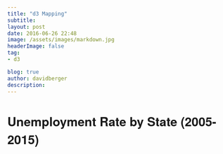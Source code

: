 ```yaml
---
title: "d3 Mapping"
subtitle:
layout: post
date: 2016-06-26 22:48
image: /assets/images/markdown.jpg
headerImage: false
tag:
- d3

blog: true
author: davidberger
description:    
---
```


<style>

  .axis {
  shape-rendering: crispEdges;
}

.x.axis line {
  stroke: #fff;
}
.axis text {
	font-family: sans-serif;
	font-size: 11px;
}

.x.axis .minor {
  stroke-opacity: .5;
}

.x.axis path {
  display: none;
}

.y.axis line,
.y.axis path {
  fill: none;
  stroke: #000;
}

</style>


<h1 style="font-family: 'Helvetica Neue'">Unemployment Rate by State (2005-2015)</h1>

<div class="d3Div" style="margin-left:-240px"></div>


<div id="slider" style="width:500px; margin-left:0px; margin-top:0px"></div>



<link rel="stylesheet" type="text/css" href="/d3.slider.css" media="screen" />
<script src="https://d3js.org/d3.v3.min.js"></script>
<script src="/d3.slider.js"></script>
 <script src="http://d3js.org/topojson.v1.min.js"></script>
 <script src="https://d3js.org/d3-axis.v1.min.js"></script>


<script type="text/javascript" >

d3.json("/state_unemployment.json", function(root) {

  var formatter = d3.format();
  var tickFormatter = function(d) {
    return d;
    }; 

  var slider = d3.slider().min(2005).max(2015).tickValues([2005,2006,2007,2008,2009,2010,2011,2012,2013,2014, 2015]).stepValues([2005,2006,2007,2008,2009,2010,2011,2012,2013,2014, 2015]).showRange(true).value(2008)
    .tickFormat(tickFormatter);
  
  d3.select('#slider').call(slider);

  var myFn = function(slider) {
    slide_value = slider.value();
    d3.selectAll('.states').style("fill", function(d) {
          var fill = d3.scale.linear()
          	.domain([5, 7.5, 10])
          	.range(["#ffffd9", "#7fcdbb", '#253494']);
           var state_name = d.id;
           return fill( root[state_name][slider.value()]);
                });
    };



  slider.callback(myFn);

    

   d3.json("/converted_states.json", function(error, states) {
    if (error) {
      return console.error(error);
    } else {
    console.log(states);
    }


  var width = 960;
  var height = 520;
  
  var fill = d3.scale.linear()
    .domain([5, 7.5, 10])
    .range(["#ffffd9", "#7fcdbb", '#081d58']);

  var svg = d3.select(".d3Div")
          .append("svg")
          .attr("width", width)
          .attr("height", height);
  
  
  
  
  var states = topojson.feature(states, states.objects.states);
  
  var projection = d3.geo.albersUsa()
          .scale(1000);
  
  var path = d3.geo.path()
           .projection(projection);
  
  svg.append("path")
  	.datum(states)
  	.attr("d", path);

  svg.selectAll('.states')
    .data(states.features)
    .enter()
    .append('path')  
    .attr('class', function(d) {
      return 'states' +' '+ d.id;
      })
    .attr('d', path)
    .style("stroke", "f2f2f2")
    .style("fill", function(d) {
            var state_name = d.id;
            return fill( root[state_name][slider.value()]);
      });
  
  
  
  
  var defs = svg.append("defs");
  
  
  var linearGradient = defs.append("linearGradient")
  .attr("id", "linear-gradient");
  
  linearGradient
  .attr("x1", "0%")
  .attr("y1", "0%")
  .attr("x2", "0%")
  .attr("y2", "100%");
  
  
  var colorScale = d3.scale.linear()
  .range(["#ffffd9", "#7fcdbb", '#253494']);
  
  linearGradient.selectAll("stop") 
  .data( colorScale.range() )                  
  .enter().append("stop")
  .attr("offset", function(d,i) { return i/(colorScale.range().length-1); })
  .attr("stop-color", function(d) { return d; });
  
  
  svg.append("rect")
  .attr("width", 15)
  .attr("height", 400)
  .attr("rx",0) 
  .attr("ry",0)
  .style("fill", "url(#linear-gradient)")
  .attr("transform", "translate(905, 65)")
  ;
  
  var y = d3.scale.linear()
  .domain([5, 10])
  .range([0, 350]);
  
  var yAxis = d3.svg.axis()
    .scale(y)
    .orient("left");
  
  d3.select("svg").append("g")
  .attr("class", "y axis")
  .attr("transform", "translate(900, 70)")
  .call(yAxis)
	.append("text")
	.attr("transform", "translate(60, -30)")
	.attr("y", 9)
	.attr("dy", ".71em")
	.style("text-anchor", "end")
	.text("Unemployment Rate");


    });
});

</script>

